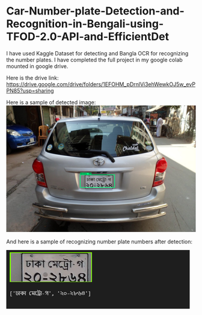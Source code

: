# Car-Number-plate-Detection-and-Recognition-in-Bengali-using-TFOD-2.0-API-and-EfficientDet

I have used Kaggle Dataset for detecting and Bangla OCR for recognizing the number plates. I have completed the full project in my google colab mounted in google drive.<br>

Here is the drive link: <br>
https://drive.google.com/drive/folders/1EFOHM_pDrnlVi3ehWewkOJ5w_evPPN85?usp=sharing <br> 

Here is a sample of detected image: <br>
<img src="https://github.com/Abrar-Mustakim/Car-Number-plate-Detection-and-Recognition-in-Bengali-using-TFOD-2.0-API-and-EfficientDet/blob/main/download%20(5).png?raw=true"></img><br>

And here is a sample of recognizing number plate numbers after detection: <br>

<img src="https://github.com/Abrar-Mustakim/Car-Number-plate-Detection-and-Recognition-in-Bengali-using-TFOD-2.0-API-and-EfficientDet/blob/main/bn_np_1.png?raw=true"></img><br>
